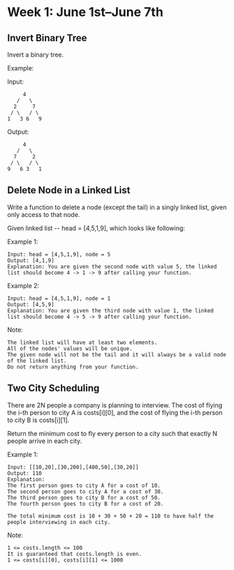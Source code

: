 # Week 1: June 1st–June 7th

## Invert Binary Tree

Invert a binary tree.

Example:

Input:
```
     4
   /   \
  2     7
 / \   / \
1   3 6   9

```
Output:

```
     4
   /   \
  7     2
 / \   / \
9   6 3   1
```

## Delete Node in a Linked List

Write a function to delete a node (except the tail) in a singly linked list, given only access to that node.

Given linked list -- head = [4,5,1,9], which looks like following:

Example 1:
```
Input: head = [4,5,1,9], node = 5
Output: [4,1,9]
Explanation: You are given the second node with value 5, the linked list should become 4 -> 1 -> 9 after calling your function.
```
Example 2:
```
Input: head = [4,5,1,9], node = 1
Output: [4,5,9]
Explanation: You are given the third node with value 1, the linked list should become 4 -> 5 -> 9 after calling your function.
```
Note:

    The linked list will have at least two elements.
    All of the nodes' values will be unique.
    The given node will not be the tail and it will always be a valid node of the linked list.
    Do not return anything from your function.

## Two City Scheduling

There are 2N people a company is planning to interview. The cost of flying the i-th person to city A is costs[i][0], and the cost of flying the i-th person to city B is costs[i][1].

Return the minimum cost to fly every person to a city such that exactly N people arrive in each city.

Example 1:
```
Input: [[10,20],[30,200],[400,50],[30,20]]
Output: 110
Explanation: 
The first person goes to city A for a cost of 10.
The second person goes to city A for a cost of 30.
The third person goes to city B for a cost of 50.
The fourth person goes to city B for a cost of 20.

The total minimum cost is 10 + 30 + 50 + 20 = 110 to have half the people interviewing in each city.
```

Note:

    1 <= costs.length <= 100
    It is guaranteed that costs.length is even.
    1 <= costs[i][0], costs[i][1] <= 1000



